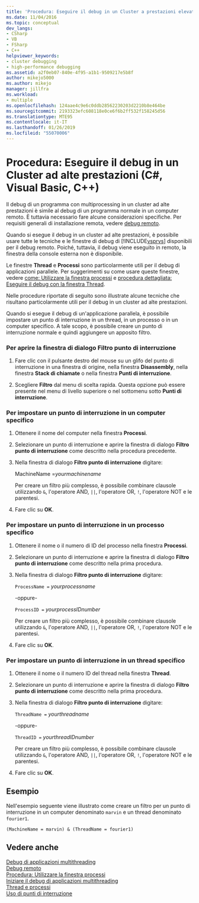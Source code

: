 ```yaml
---
title: 'Procedura: Eseguire il debug in un Cluster a prestazioni elevate | Microsoft Docs'
ms.date: 11/04/2016
ms.topic: conceptual
dev_langs:
- CSharp
- VB
- FSharp
- C++
helpviewer_keywords:
- cluster debugging
- high-performance debugging
ms.assetid: a2f0eb07-840e-4f95-a1b1-9509217e5b8f
author: mikejo5000
ms.author: mikejo
manager: jillfra
ms.workload:
- multiple
ms.openlocfilehash: 124aae4c9e6c0ddb28562230203d2210b8e464be
ms.sourcegitcommit: 2193323efc608118e0ce6f6b2ff532f158245d56
ms.translationtype: MTE95
ms.contentlocale: it-IT
ms.lasthandoff: 01/26/2019
ms.locfileid: "55070006"
---
```

# <a name="how-to-debug-on-a-high-performance-cluster-c-visual-basic-c"></a>Procedura: Eseguire il debug in un Cluster ad alte prestazioni (C#, Visual Basic, C++)

Il debug di un programma con multiprocessing in un cluster ad alte prestazioni è simile al debug di un programma normale in un computer remoto. È tuttavia necessario fare alcune considerazioni specifiche. Per requisiti generali di installazione remota, vedere [debug remoto](../debugger/remote-debugging.md).  
  
 Quando si esegue il debug in un cluster ad alte prestazioni, è possibile usare tutte le tecniche e le finestre di debug di [!INCLUDE[vsprvs](../code-quality/includes/vsprvs_md.md)] disponibili per il debug remoto. Poiché, tuttavia, il debug viene eseguito in remoto, la finestra della console esterna non è disponibile.  
  
 Le finestre **Thread** e **Processi** sono particolarmente utili per il debug di applicazioni parallele. Per suggerimenti su come usare queste finestre, vedere [come: Utilizzare la finestra processi](/previous-versions/visualstudio/visual-studio-2010/7h8h5sdw(v=vs.100)) e [procedura dettagliata: Eseguire il debug con la finestra Thread](../debugger/how-to-use-the-threads-window.md).  
  
 Nelle procedure riportate di seguito sono illustrate alcune tecniche che risultano particolarmente utili per il debug in un cluster ad alte prestazioni.  
  
 Quando si esegue il debug di un'applicazione parallela, è possibile impostare un punto di interruzione in un thread, in un processo o in un computer specifico. A tale scopo, è possibile creare un punto di interruzione normale e quindi aggiungere un apposito filtro.  
  
### <a name="to-open-the-breakpoint-filter-dialog-box"></a>Per aprire la finestra di dialogo Filtro punto di interruzione
  
1.  Fare clic con il pulsante destro del mouse su un glifo del punto di interruzione in una finestra di origine, nella finestra **Disassembly**, nella finestra **Stack di chiamate** o nella finestra **Punti di interruzione**.  
  
2.  Scegliere **Filtro** dal menu di scelta rapida. Questa opzione può essere presente nel menu di livello superiore o nel sottomenu sotto **Punti di interruzione**.  
  
### <a name="to-set-a-breakpoint-on-a-specific-computer"></a>Per impostare un punto di interruzione in un computer specifico  
  
1.  Ottenere il nome del computer nella finestra **Processi**.  
  
2.  Selezionare un punto di interruzione e aprire la finestra di dialogo **Filtro punto di interruzione** come descritto nella procedura precedente.  
  
3.  Nella finestra di dialogo **Filtro punto di interruzione** digitare:  
  
     MachineName =*yourmachinename*  
  
     Per creare un filtro più complesso, è possibile combinare clausole utilizzando `&`, l'operatore AND, `||`, l'operatore OR, `!`, l'operatore NOT e le parentesi.  
  
4.  Fare clic su **OK**.  
  
### <a name="to-set-a-breakpoint-on-a-specific-process"></a>Per impostare un punto di interruzione in un processo specifico  
  
1.  Ottenere il nome o il numero di ID del processo nella finestra **Processi**.  
  
2.  Selezionare un punto di interruzione e aprire la finestra di dialogo **Filtro punto di interruzione** come descritto nella prima procedura.  
  
3.  Nella finestra di dialogo **Filtro punto di interruzione** digitare:  
  
     `ProcessName =` *yourprocessname*  
  
     -oppure-  
  
     `ProcessID =` *yourprocessIDnumber*  
  
     Per creare un filtro più complesso, è possibile combinare clausole utilizzando `&`, l'operatore AND, `||`, l'operatore OR, `!`, l'operatore NOT e le parentesi.  
  
4.  Fare clic su **OK**.  
  
### <a name="to-set-a-breakpoint-on-a-specific-thread"></a>Per impostare un punto di interruzione in un thread specifico  
  
1.  Ottenere il nome o il numero ID del thread nella finestra **Thread**.  
  
2.  Selezionare un punto di interruzione e aprire la finestra di dialogo **Filtro punto di interruzione** come descritto nella prima procedura.  
  
3.  Nella finestra di dialogo **Filtro punto di interruzione** digitare:  
  
     `ThreadName =` *yourthreadname*  
  
     -oppure-  
  
     `ThreadID =` *yourthreadIDnumber*  
  
     Per creare un filtro più complesso, è possibile combinare clausole utilizzando `&`, l'operatore AND, `||`, l'operatore OR, `!`, l'operatore NOT e le parentesi.  
  
4.  Fare clic su **OK**.  
  
## <a name="example"></a>Esempio  
 Nell'esempio seguente viene illustrato come creare un filtro per un punto di interruzione in un computer denominato `marvin` e un thread denominato `fourier1`.  
  
`(MachineName = marvin) & (ThreadName = fourier1)`  

  
## <a name="see-also"></a>Vedere anche  
 [Debug di applicazioni multithreading](../debugger/debug-multithreaded-applications-in-visual-studio.md)   
 [Debug remoto](../debugger/remote-debugging.md)   
 [Procedura: Utilizzare la finestra processi](/previous-versions/visualstudio/visual-studio-2010/7h8h5sdw(v=vs.100))   
 [Iniziare il debug di applicazioni multithreading](../debugger/get-started-debugging-multithreaded-apps.md)   
 [Thread e processi](/previous-versions/visualstudio/visual-studio-2010/ms164740(v=vs.100))   
 [Uso di punti di interruzione](../debugger/using-breakpoints.md)
